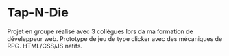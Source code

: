 # Tap-N-Die
Projet en groupe réalisé avec 3 collègues lors da ma formation de déveleppeur web.
Prototype de jeu de type clicker avec des mécaniques de RPG.
HTML/CSS/JS natifs.
